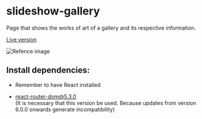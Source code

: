 # slideshow-gallery

Page that shows the works of art of a gallery and its respective information.

[Live version](https://nicolaslynch.github.io/slideshow-gallery/)

![Refence image](https://nicolaslynch.github.io/portfolio/assets/images/gallery-desktop.jpg)




## Install dependencies:

- Remember to have React installed

- react-router-dom@5.3.0  
(It is necessary that this version be used. Because updates from version 6.0.0 onwards generate incompatibility)
